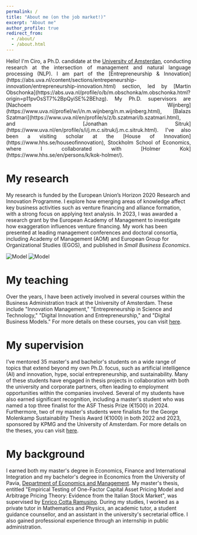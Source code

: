 ```yaml
---
permalink: /
title: "About me (on the job market!)"
excerpt: "About me"
author_profile: true
redirect_from: 
  - /about/
  - /about.html
---
```

<p style="text-align:justify;"> Hello! I'm Ciro, a Ph.D. candidate at the <a href="https://www.uva.nl/en">University of Amsterdan</a>, conducting research at the intersection of management and natural language processing (NLP). I am part of the [Entrepreneurship & Innovation](https://abs.uva.nl/content/sections/entrepeneurship-innovation/entrepreneurship-innovation.html) section, led by [Martin Obschonka](https://abs.uva.nl/profile/o/b/m.obschonka/m.obschonka.html?origin=p11pvOsST7%2BpQyiSE%2BEhzg). My Ph.D. supervisors are [Nachoem Wijnberg](https://www.uva.nl/profiel/w/i/n.m.wijnberg/n.m.wijnberg.html), [Balazs Szatmari](https://www.uva.nl/en/profile/s/z/b.szatmari/b.szatmari.html), and [Jonathan Sitruk](https://www.uva.nl/en/profile/s/i/j.m.c.sitruk/j.m.c.sitruk.html). I've also been a visiting scholar at the [House of Innovation](https://www.hhs.se/houseofinnovation), Stockholm School of Economics, where I collaborated with [Holmer Kok](https://www.hhs.se/en/persons/k/kok-holmer/).</p>

My research
======
My research is funded by the European Union’s Horizon 2020 Research and Innovation Programme. I explore how emerging areas of knowledge affect key business activities such as venture financing and alliance formation, with a strong focus on applying text analysis. In 2023, I was awarded a research grant by the European Academy of Management to investigate how exaggeration influences venture financing. My work has been presented at leading management conferences and doctoral consortia, including Academy of Management (AOM) and European Group for Organizational Studies (EGOS), and published in <em>Small Business Economics</em>.

![Model](https://cirodonaldesposito.github.io/images/uva.jpg)
![Model](https://cirodonaldesposito.github.io/images/organovir.jpg)

My teaching
======
Over the years, I have been actively involved in several courses within the Business Administration track at the University of Amsterdam. These include "Innovation Management," "Entrepreneurship in Science and Technology," "Digital Innovation and Entrepreneurship," and "Digital Business Models." For more details on these courses, you can visit [here](https://cirodonaldesposito.github.io/teaching/).

My supervision
======
I’ve mentored 35 master's and bachelor's students on a wide range of topics that extend beyond my own Ph.D. focus, such as artificial intelligence (AI) and innovation, hype, social entrepreneurship, and sustainability. Many of these students have engaged in thesis projects in collaboration with both the university and corporate partners, often leading to employment opportunities within the companies involved. Several of my students have also earned significant recognition, including a master's student who was named a top three finalist for the ASF Thesis Prize (€1500) in 2024. Furthermore, two of my master's students were finalists for the George Molenkamp Sustainability Thesis Award (€1000) in both 2022 and 2023, sponsored by KPMG and the University of Amsterdam. For more details on the theses, you can visit [here](https://cirodonaldesposito.github.io/supervision/).

My background
======
I earned both my master's degree in Economics, Finance and International Integration and my bachelor's degree in Economics from the University of Pavia, [Department of Economics and Management](https://economiaemanagement.dip.unipv.it/en). My master's thesis, entitled "Empirical Testing of One-Factor Capital Asset Pricing Model and Arbitrage Pricing Theory: Evidence from the Italian Stock Market", was supervised by [Enrico Cotta Ramusino](https://www.embaticinensis.eu/persone/enrico-cotta-ramusino/#:~:text=Professore%20di%20Strategia%20e%20Finanza,Universit%C3%A0%20di%20Bocconi%20di%20Milano.). During my studies, I worked as a private tutor in Mathematics and Physics, an academic tutor, a student guidance counsellor, and an assistant in the university's secretarial office. I also gained professional experience through an internship in public administration.
